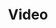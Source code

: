 ---
title: Video
price: R80 000
limit: 1
logo: diamond-blue.png
large-logo: diamond-large.png
logo_size: 100

# Expo info
expo: yes
banners: 1
expo_extras: 
    - Should sponsor which to add a 3x2m Inline stand, sponsorship package would increase to R90 000 ex VAT

#benefits
passes: 1
discount_disabled: false

exclusive:
    - Exclusive logo on footer of all recorded sessions which is uploaded to YouTube for the public to consume content post event
    
sold_out: no
order: 100
---
